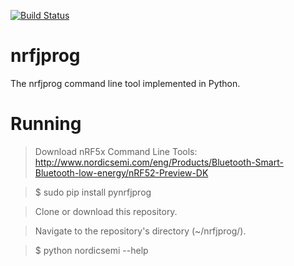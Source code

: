 [![Build Status](https://travis-ci.org/mjdietzx/nrfjprog.svg?branch=develop)](https://travis-ci.org/mjdietzx/nrfjprog)

# nrfjprog
The nrfjprog command line tool implemented in Python.

# Running
> Download nRF5x Command Line Tools: http://www.nordicsemi.com/eng/Products/Bluetooth-Smart-Bluetooth-low-energy/nRF52-Preview-DK

> $ sudo pip install pynrfjprog

> Clone or download this repository.

> Navigate to the repository's directory (~/nrfjprog/).

> $ python nordicsemi --help
